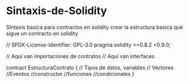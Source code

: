 # Sintaxis-de-Solidity
SIntaxis basica para contractos en solidity
crear la estructura basica que sigue un contracto en solidity

// SPDX-License-Identifier: GPL-3.0
pragma solidity >=0.8.2 <0.9.0;

// Aquí van importaciones de contratos
// Aquí van interfaces

contract EstructuraContrato {
// Tipos de datos, variables
// Vectores
//Eventos
//constructor
//funciones
//condicionales
}
